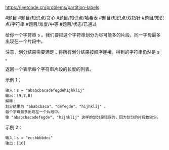 https://leetcode.cn/problems/partition-labels

#题目 #题目/知识点/贪心 #题目/知识点/哈希表 #题目/知识点/双指针 #题目/知识点/字符串 #题目/难度/中等 #题目/状态/已通过

给你一个字符串 s 。我们要把这个字符串划分为尽可能多的片段，同一字母最多出现在一个片段中。

注意，划分结果需要满足：将所有划分结果按顺序连接，得到的字符串仍然是 s 。

返回一个表示每个字符串片段的长度的列表。

示例 1：
```
输入：s = "ababcbacadefegdehijhklij"
输出：[9,7,8]
解释：
划分结果为 "ababcbaca"、"defegde"、"hijhklij" 。
每个字母最多出现在一个片段中。
像 "ababcbacadefegde", "hijhklij" 这样的划分是错误的，因为划分的片段数较少。 
```

示例 2：
```
输入：s = "eccbbbbdec"
输出：[10]
```

